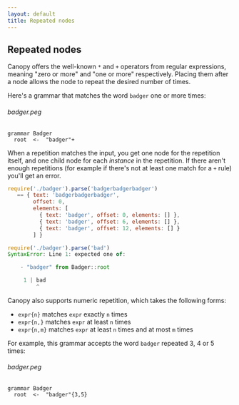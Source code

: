 ```yaml
---
layout: default
title: Repeated nodes
---
```


## Repeated nodes

Canopy offers the well-known `*` and `+` operators from regular expressions,
meaning "zero or more" and "one or more" respectively. Placing them after a node
allows the node to repeat the desired number of times.

Here's a grammar that matches the word `badger` one or more times:

###### badger.peg

    grammar Badger
      root  <-  "badger"+

When a repetition matches the input, you get one node for the repetition itself,
and one child node for each *instance* in the repetition. If there aren't enough
repetitions (for example if there's not at least one match for a `+` rule)
you'll get an error.

```js
require('./badger').parse('badgerbadgerbadger')
   == { text: 'badgerbadgerbadger',
        offset: 0,
        elements: [
          { text: 'badger', offset: 0, elements: [] },
          { text: 'badger', offset: 6, elements: [] },
          { text: 'badger', offset: 12, elements: [] }
        ] }

require('./badger').parse('bad')
SyntaxError: Line 1: expected one of:

    - "badger" from Badger::root

     1 | bad
         ^
```

Canopy also supports numeric repetition, which takes the following forms:

- `expr{n}` matches `expr` exactly `n` times
- `expr{n,}` matches `expr` at least `n` times
- `expr{n,m}` matches `expr` at least `n` times and at most `m` times

For example, this grammar accepts the word `badger` repeated 3, 4 or 5 times:

###### badger.peg

    grammar Badger
      root  <-  "badger"{3,5}
